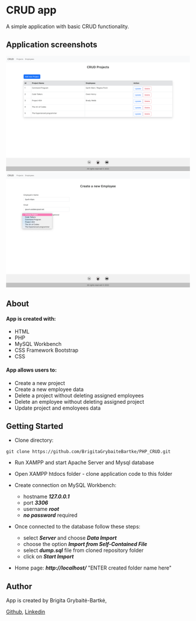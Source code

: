 # CRUD app

A simple application with basic CRUD functionality.

## Application screenshots
![projects screenshot](./app/images/projects.png "This is a project view screenshot")
![create new employee screenshot](./app/images/newEmpl.png "This is a create new employee view screenshot")

## About

#### App is created with:
* HTML
* PHP
* MySQL Workbench
* CSS Framework Bootstrap
* CSS

#### App allows users to:
* Create a new project
* Create a new employee data
* Delete a project without deleting assigned employees
* Delete an employee without deleting assigned project
* Update project and  emoloyees data

## Getting Started
* Clone directory:
```
git clone https://github.com/BrigitaGrybaiteBartke/PHP_CRUD.git
```
* Run XAMPP and start Apache Server and Mysql database
* Open XAMPP htdocs folder - clone application code to this folder
* Create connection on MySQL Workbench:
    * hostname ***127.0.0.1***
    * port ***3306***
    * username ***root***
    * ***no password*** required

* Once connected to the database follow these steps:
    * select ***Server*** and choose ***Data Import***
    * choose the option ***Import from Self-Contained File***
    * select ***dump.sql*** file from cloned repository folder
    * click on ***Start Import***
* Home page: ***http://localhost/*** "ENTER created folder name here"


## Author
App is created by Brigita Grybaitė-Bartkė,

[Github](https://github.com/BrigitaGrybaiteBartke),
[Linkedin](https://www.linkedin.com/in/brigita-grybait%C4%97-bartk%C4%97-487403112/)
